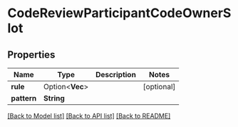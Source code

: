 # CodeReviewParticipantCodeOwnerSlot

## Properties

Name | Type | Description | Notes
------------ | ------------- | ------------- | -------------
**rule** | Option<**Vec<String>**> |  | [optional]
**pattern** | **String** |  | 

[[Back to Model list]](../README.md#documentation-for-models) [[Back to API list]](../README.md#documentation-for-api-endpoints) [[Back to README]](../README.md)


